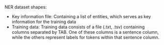 NER dataset shapes:

- Key information file:    Containing a list of entities, which serves as key information for the training data
- Training data: Training data consists of a file (.txt, .tsv) containing columns separated by TAB. One of these columns is a sentence column, while the others represent labels for tokens within that sentence column.
